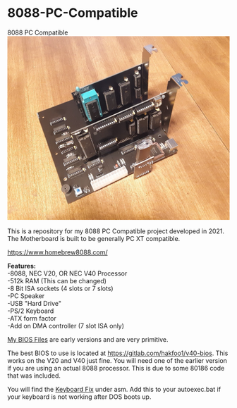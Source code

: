 # 8088-PC-Compatible
8088 PC Compatible
![alt text](/images/20211027_110916.jpg)

This is a repository for my 8088 PC Compatible project developed in 2021. The Motherboard is built to be generally PC XT compatible.

https://www.homebrew8088.com/

**Features:**\
-8088, NEC V20, OR NEC V40 Processor\
-512k RAM (This can be changed)\
-8 Bit ISA sockets (4 slots or 7 slots)\
-PC Speaker\
-USB "Hard Drive"\
-PS/2 Keyboard\
-ATX form factor\
-Add on DMA controller (7 slot ISA only) 

[My BIOS Files](https://github.com/homebrew8088/8088-PC-Compatible/tree/main/bios) are early versions and are very primitive.

The best BIOS to use is located at https://gitlab.com/hakfoo1/v40-bios. This works on the V20 and V40 just fine. You will need one of the earlier version if you are using an actual 8088 processor. This is due to some 80186 code that was included. 

You will find the [Keyboard Fix](https://github.com/homebrew8088/8088-PC-Compatible/tree/main/asm/keyboard%20fix) under asm. Add this to your autoexec.bat if your keyboard is not working after DOS boots up.

